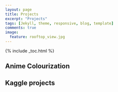 ```yaml
---
layout: page
title: Projects
excerpt: "Projects"
tags: [Jekyll, theme, responsive, blog, template]
comments: true
image: 
  feature: rooftop_view.jpg
---
```


{% include _toc.html %}

## Anime Colourization

## Kaggle projects
